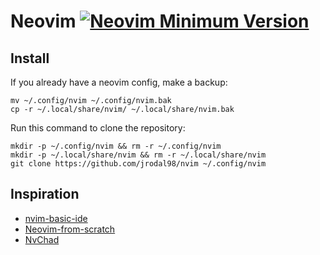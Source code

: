 # Neovim [![Neovim Minimum Version](https://img.shields.io/badge/Neovim-0.8.0-blueviolet.svg?style=flat-square&logo=Neovim&color=90E59A&logoColor=white)](https://github.com/neovim/neovim)

## Install

If you already have a neovim config, make a backup:

```
mv ~/.config/nvim ~/.config/nvim.bak
cp -r ~/.local/share/nvim/ ~/.local/share/nvim.bak
```

Run this command to clone the repository:

```
mkdir -p ~/.config/nvim && rm -r ~/.config/nvim
mkdir -p ~/.local/share/nvim && rm -r ~/.local/share/nvim
git clone https://github.com/jrodal98/nvim ~/.config/nvim
```

## Inspiration

- [nvim-basic-ide](https://github.com/LunarVim/nvim-basic-ide)
- [Neovim-from-scratch](https://github.com/LunarVim/Neovim-from-scratch)
- [NvChad](https://github.com/NvChad/NvChad)
